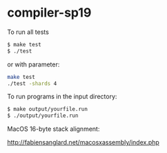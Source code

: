 # compiler-sp19

To run all tests
```bash
$ make test
$ ./test
```
or with parameter:
```bash
make test
./test -shards 4
```


To run programs in the input directory:
```bash
$ make output/yourfile.run
$ ./output/yourfile.run
```


MacOS 16-byte stack alignment:

http://fabiensanglard.net/macosxassembly/index.php
